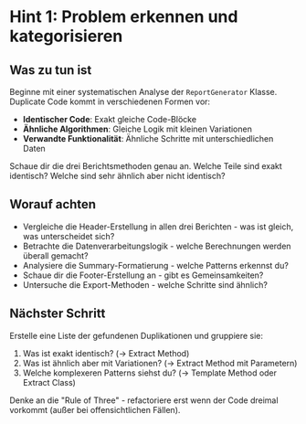 # Hint 1: Problem erkennen und kategorisieren

## Was zu tun ist

Beginne mit einer systematischen Analyse der `ReportGenerator` Klasse. Duplicate Code kommt in verschiedenen Formen vor:

- **Identischer Code**: Exakt gleiche Code-Blöcke
- **Ähnliche Algorithmen**: Gleiche Logik mit kleinen Variationen
- **Verwandte Funktionalität**: Ähnliche Schritte mit unterschiedlichen Daten

Schaue dir die drei Berichtsmethoden genau an. Welche Teile sind exakt identisch? Welche sind sehr ähnlich aber nicht identisch?

## Worauf achten

- Vergleiche die Header-Erstellung in allen drei Berichten - was ist gleich, was unterscheidet sich?
- Betrachte die Datenverarbeitungslogik - welche Berechnungen werden überall gemacht?
- Analysiere die Summary-Formatierung - welche Patterns erkennst du?
- Schaue dir die Footer-Erstellung an - gibt es Gemeinsamkeiten?
- Untersuche die Export-Methoden - welche Schritte sind ähnlich?

## Nächster Schritt

Erstelle eine Liste der gefundenen Duplikationen und gruppiere sie:
1. Was ist exakt identisch? (→ Extract Method)
2. Was ist ähnlich aber mit Variationen? (→ Extract Method mit Parametern)
3. Welche komplexeren Patterns siehst du? (→ Template Method oder Extract Class)

Denke an die "Rule of Three" - refactoriere erst wenn der Code dreimal vorkommt (außer bei offensichtlichen Fällen).